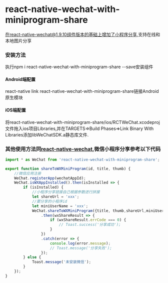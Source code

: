 # react-native-wechat-with-miniprogram-share
在react-native-wechat@1.9.10组件版本的基础上增加了小程序分享,支持在线和本地图片分享

### 安装方法
执行npm i react-native-wechat-with-miniprogram-share --save安装组件

#### Android端配置
react-native link react-native-wechat-with-miniprogram-share链接Android原生模块

#### iOS端配置
将react-native-wechat-with-miniprogram-share/ios/RCTWeChat.xcodeproj文件拖入ios项目Libraries,并在TARGETS=>Build Phases=>Link Binary With Libraries添加libWeChatSDK.a静态库文件.

### 其他使用方法同[react-native-wechat](https://github.com/yorkie/react-native-wechat),微信小程序分享参考以下代码
```javascript
import * as WeChat from 'react-native-wechat-with-miniprogram-share';

export function shareToWXMiniProgram(id, title, thumb) {
    //微信应用注册
    WeChat.registerApp(wechatAppId);
    WeChat.isWXAppInstalled().then(isInstalled => {
        if (isInstalled) {
            //小程序分享链接自己根据参数进行拼接
            let shareUrl = 'xxx';
            //要分享的小程序id
            let miniUserName = 'xxx';
            WeChat.shareToWXMiniProgram({title, thumb,shareUrl,miniUserName})
                .then(wxShareResult => {
                    if (wxShareResult.errCode === 0) {
                        // Toast.success('分享成功');
                    }
                })
                .catch(error => {
                    console.log(error.message);
                    // Toast.message('分享失败');
                });
        } else {
            Toast.message('未安装微信');
        }
    });
}
```
